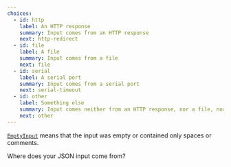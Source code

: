 ```yaml
---
choices:
  - id: http
    label: An HTTP response
    summary: Input comes from an HTTP response
    next: http-redirect
  - id: file
    label: A file
    summary: Input comes from a file
    next: file
  - id: serial
    label: A serial port
    summary: Input comes from a serial port
    next: serial-timeout
  - id: other
    label: Something else
    summary: Input comes neither from an HTTP response, nor a file, nor a serial port
    next: other
---
```


[`EmptyInput`](/v6/api/misc/deserializationerror/#emptyinput) means that the input was empty or contained only spaces or comments.

Where does your JSON input come from?